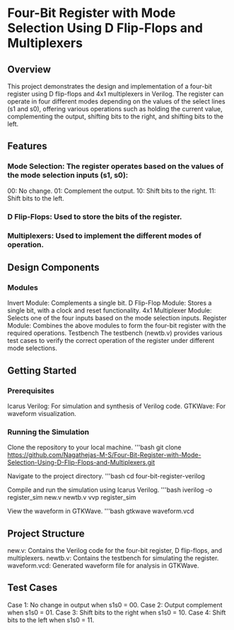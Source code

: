 # Four-Bit Register with Mode Selection Using D Flip-Flops and Multiplexers
## Overview
This project demonstrates the design and implementation of a four-bit register using D flip-flops and 4x1 multiplexers in Verilog. The register can operate in four different modes depending on the values of the select lines (s1 and s0), offering various operations such as holding the current value, complementing the output, shifting bits to the right, and shifting bits to the left.

## Features
### Mode Selection: The register operates based on the values of the mode selection inputs (s1, s0):
00: No change.
01: Complement the output.
10: Shift bits to the right.
11: Shift bits to the left.
### D Flip-Flops: Used to store the bits of the register.
### Multiplexers: Used to implement the different modes of operation.

## Design Components
### Modules
Invert Module: Complements a single bit.
D Flip-Flop Module: Stores a single bit, with a clock and reset functionality.
4x1 Multiplexer Module: Selects one of the four inputs based on the mode selection inputs.
Register Module: Combines the above modules to form the four-bit register with the required operations.
Testbench
The testbench (newtb.v) provides various test cases to verify the correct operation of the register under different mode selections.

## Getting Started
### Prerequisites
Icarus Verilog: For simulation and synthesis of Verilog code.
GTKWave: For waveform visualization.

### Running the Simulation

Clone the repository to your local machine.
'''bash 
git clone https://github.com/Nagathejas-M-S/Four-Bit-Register-with-Mode-Selection-Using-D-Flip-Flops-and-Multiplexers.git

Navigate to the project directory.
'''bash 
cd four-bit-register-verilog

Compile and run the simulation using Icarus Verilog.
'''bash 
iverilog -o register_sim new.v newtb.v
vvp register_sim

View the waveform in GTKWave.
'''bash 
gtkwave waveform.vcd

## Project Structure
new.v: Contains the Verilog code for the four-bit register, D flip-flops, and multiplexers.
newtb.v: Contains the testbench for simulating the register.
waveform.vcd: Generated waveform file for analysis in GTKWave.

## Test Cases
Case 1: No change in output when s1s0 = 00.
Case 2: Output complement when s1s0 = 01.
Case 3: Shift bits to the right when s1s0 = 10.
Case 4: Shift bits to the left when s1s0 = 11.
